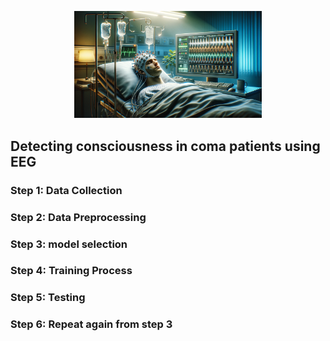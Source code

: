 
<p align="center">
  <img src="https://github.com/sumit-ai-ml/EEG-consciousness/blob/main/image_coma.png" alt="Alt text" title="Optional title" width="300" />
</p>

## Detecting consciousness in coma patients using EEG 

### Step 1: Data Collection 


### Step 2: Data Preprocessing 


### Step 3: model selection 


### Step 4: Training Process 


### Step 5: Testing 


### Step 6: Repeat again from step 3 

